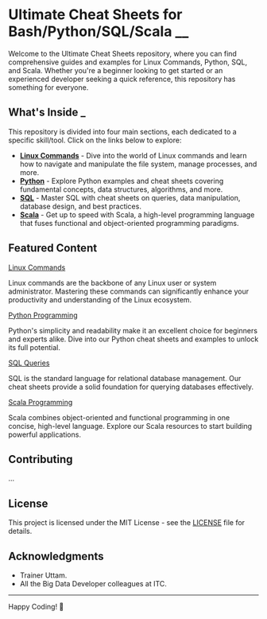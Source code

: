 
# Ultimate Cheat Sheets for Bash/Python/SQL/Scala __

Welcome to the Ultimate Cheat Sheets repository, where you can find comprehensive guides and examples for Linux Commands, Python, SQL, and Scala. Whether you're a beginner looking to get started or an experienced developer seeking a quick reference, this repository has something for everyone.
 
## What's Inside _  

This repository is divided into four main sections, each dedicated to a specific skill/tool. Click on the links below to explore:

- **[Linux Commands](https://github.com/Sebhubs/ITC/tree/main/Linux_Commands_CheatSheet)** - Dive into the world of Linux commands and learn how to navigate and manipulate the file system, manage processes, and more.
- **[Python](https://github.com/Sebhubs/ITC/tree/main/Python_CheatSheet)** - Explore Python examples and cheat sheets covering fundamental concepts, data structures, algorithms, and more.
- **[SQL](https://github.com/Sebhubs/ITC/tree/main/SQL_CheatSheet)** - Master SQL with cheat sheets on queries, data manipulation, database design, and best practices.
- **[Scala](https://github.com/Sebhubs/ITC/tree/main/Scala_CheatSheet/src/main/scala)** - Get up to speed with Scala, a high-level programming language that fuses functional and object-oriented programming paradigms.

## Featured Content

[Linux Commands](https://example.com/linux_commands_image.jpg)

Linux commands are the backbone of any Linux user or system administrator. Mastering these commands can significantly enhance your productivity and understanding of the Linux ecosystem.

[Python Programming](https://example.com/python_image.jpg)

Python's simplicity and readability make it an excellent choice for beginners and experts alike. Dive into our Python cheat sheets and examples to unlock its full potential.

[SQL Queries](https://example.com/sql_image.jpg)

SQL is the standard language for relational database management. Our cheat sheets provide a solid foundation for querying databases effectively.

[Scala Programming](https://example.com/scala_image.jpg)

Scala combines object-oriented and functional programming in one concise, high-level language. Explore our Scala resources to start building powerful applications.

## Contributing

...

## License

This project is licensed under the MIT License - see the [LICENSE](LICENSE) file for details.

## Acknowledgments

- Trainer Uttam.
- All the Big Data Developer colleagues at ITC.

---

Happy Coding! 🚀
